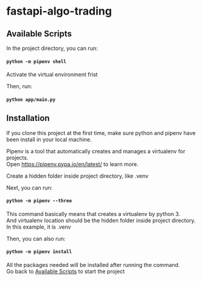 # fastapi-algo-trading

## <a name="start"></a>Available Scripts

In the project directory, you can run:

#### `python -m pipenv shell`

Activate the virtual environment frist

Then, run:

#### `python app/main.py`

## Installation

If you clone this project at the first time, make sure python and pipenv have been install in your local machine.

Pipenv is a tool that automatically creates and manages a virtualenv for projects.<br>
Open https://pipenv.pypa.io/en/latest/ to learn more.

Create a hidden folder inside project directory, like .venv

Next, you can run:

#### `python -m pipenv --three`

This command basically means that creates a virtualenv by python 3.<br>
And virtualenv location should be the hidden folder inside project directory.<br>
In this example, it is .venv

Then, you can also run:

#### `python -m pipenv install`

All the packages needed will be installed after running the command.<br>
Go back to [Available Scripts](#start) to start the project
